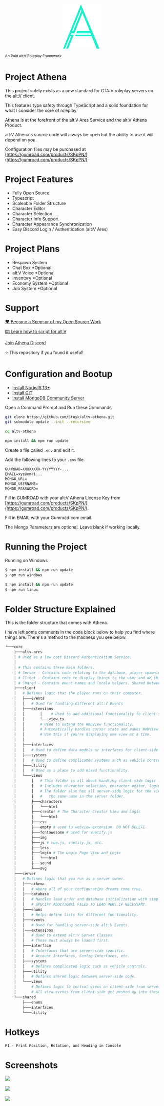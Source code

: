 <p align="center">
    <img src="./assets/athena_lrg.png" width="125" />
</p>
<sup>An Paid alt:V Roleplay Framework</sup>

# Project Athena

This project solely exists as a new standard for GTA:V roleplay servers on the [alt:V](https://altv.mp/) client.

This features type safety through TypeScript and a solid foundation for what I consider the core of roleplay.

Athena is at the forefront of the alt:V Ares Service and the alt:V Athena Product.

alt:V Athena's source code will always be open but the ability to use it will depend on you.

Configuration files may be purchased at [https://gumroad.com/products/SKpPN/](https://gumroad.com/products/SKpPN/)

# Project Features

-   Fully Open Source
-   Typescript
-   Scaleable Folder Structure
-   Character Editor
-   Character Selection
-   Character Info Support
-   Character Appearance Synchronization
-   Easy Discord Login / Authentication (alt:V Ares)

# Project Plans

-   Respawn System
-   Chat Box \*Optional
-   alt:V Voice \*Optional
-   Inventory \*Optional
-   Economy System \*Optional
-   Job System \*Optional

# Support

[❤️ Become a Sponsor of my Open Source Work](https://github.com/sponsors/Stuyk/)

[⌨️ Learn how to script for alt:V](https://stuyk.github.io/altv-javascript-guide/)

[Join Athena Discord](https://discord.gg/pZvbJmKN8Y)

⭐ This repository if you found it useful!

# Configuration and Bootup

-   [Install NodeJS 13+](https://nodejs.org/en/download/)
-   [Install GIT](https://git-scm.com/downloads)
-   [Install MongoDB Community Server](https://www.mongodb.com/try/download/community)

Open a Command Prompt and Run these Commands:

```bash
git clone https://github.com/Stuyk/altv-athena.git
git submodule update --init --recursive
```

```bash
cd altv-athena
```

```bash
npm install && npm run update
```

Create a file called `.env` and edit it.

Add the following lines to your `.env` file.

```
GUMROAD=XXXXXXXX-YYYYYYYY-...
EMAIL=xyz@emai...
MONGO_URL=
MONGO_USERNAME=
MONGO_PASSWORD=
```

Fill in GUMROAD with your alt:V Athena License Key from [https://gumroad.com/products/SKpPN/](https://gumroad.com/products/SKpPN/).

Fill in EMAIL with your Gumroad.com email.

The Mongo Parameters are optional. Leave blank if working locally.

# Running the Project

Running on Windows

```sh
$ npm install && npm run update
$ npm run windows
```

```sh
$ npm install && npm run update
$ npm run linux
```

# Folder Structure Explained

This is the folder structure that comes with Athena.

I have left some comments in the code block below to help you find where things are. There's a method to the madness you see below.

```sh
└───core
    ├───altv-ares
    │ # Used as a low cost Discord Authentication Service.
    │
    │ # This contains three main folders.
    │ # Server - Contains code relating to the database, player spawning, etc.
    │ # Client - Contains code to display things to the user and do things to them.
    │ # Shared - Contains event names and locale helpers. Shared between folders.
    ├───client
    │   # Defines logic that the player runs on their computer.
    │   ├───events
    │   │   # Used for handling different alt:V Events
    │   ├───extensions
    │   │       │    # Used to add additional functionality to client-side classes.
    │   │       └───view.ts
    │   │       # Used to extend the WebView functionality.
    │   │       # Automatically handles cursor state and makes WebView a singleton.
    │   │       # Use this if you're displaying one view at a time.
    │   │
    │   ├───interfaces
    │   │   # Used to define data models or interfaces for client-side usage.
    │   ├───systems
    │   │   # Used to define complicated systems such as vehicle controls.
    │   ├───utility
    │   │   # Used as a place to add mixed functionality.
    │   └───views
    │       │   # This folder is all about handling client-side logic for WebViews.
    │       │   # Includes character selection, character editor, login, etc.
    │       │   # The folder also has all server-side logic for the view under...
    │       │   #   the same name in the server folder.
    │       ├───characters
    │       │   └───html
    │       ├───creator # The Character Creator View and Logic
    │       │   └───html
    │       ├───css
    │       ├───empty # used to webview extension. DO NOT DELETE.
    │       ├───fontawesome # used for vuetify.js
    │       ├───img
    │       ├───js # vue.js, vuetify.js, etc.
    │       ├───less
    │       ├───login # The Login Page View and Logic
    │       │   └───html
    │       ├───sound
    │       └───svg
    ├───server
    │   # Defines logic that you run as a server owner.
    │   ├───athena
    │   │   # Where all of your configuration dreams come true.
    │   ├───database
    │   │   # Handles load order and database initialization with simplymongo.
    │   │   # SPECIFY ADDITIONAL FILES TO LOAD HERE IF NECESSARY.
    │   ├───enums
    │   │   # Helps define lists for different functionality.
    │   ├───events
    │   │   # Used for handling server-side alt:V Events.
    │   │───extensions
    │   │   # Used to extend alt:V Server Classes.
    │   │   # These must always be loaded first.
    │   ├───interface
    │   │   # Interfaces that are server-side specific.
    │   │   # Account Interfaces, Config Interfaces, etc.
    │   ├───systems
    │   │   # Defines complicated logic such as vehicle controls.
    │   ├───utility
    │   │   # Defines shared logic between server-side code.
    │   └───views
    │       # Defines logic to control views on client-side from server-side.
    │       # All view events from client-side get pushed up into these files.
    └───shared
        ├───enums
        ├───interfaces
        └───utility
```

# Hotkeys

```
F1 - Print Position, Rotation, and Heading in Console
```

# Screenshots

![](https://i.imgur.com/eJnAHWm.png)

![](https://i.imgur.com/v07Er4s.jpg)

![](https://i.imgur.com/4JZhbsW.jpg)
